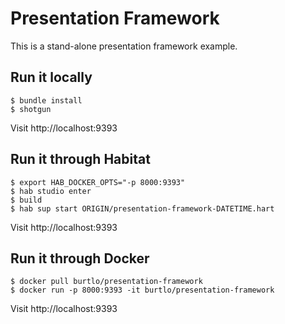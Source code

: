 # Presentation Framework

This is a stand-alone presentation framework example.

## Run it locally

```
$ bundle install
$ shotgun
```

Visit http://localhost:9393

## Run it through Habitat

```
$ export HAB_DOCKER_OPTS="-p 8000:9393"
$ hab studio enter
$ build
$ hab sup start ORIGIN/presentation-framework-DATETIME.hart
```

Visit http://localhost:9393

## Run it through Docker

```
$ docker pull burtlo/presentation-framework
$ docker run -p 8000:9393 -it burtlo/presentation-framework
```

Visit http://localhost:9393
